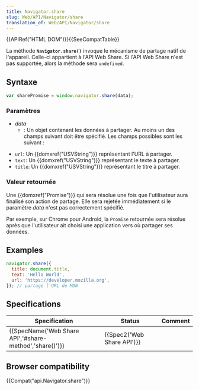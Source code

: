 ```yaml
---
title: Navigator.share
slug: Web/API/Navigator/share
translation_of: Web/API/Navigator/share
---
```

{{APIRef("HTML DOM")}}{{SeeCompatTable}}

La méthode **`Navigator.share()`** invoque le mécanisme de partage natif de l'appareil. Celle-ci appartient à l'API Web Share. Si l'API Web Share n'est pas supportée, alors la méthode sera `undefined`.

## Syntaxe

```js
var sharePromise = window.navigator.share(data);
```

### Paramètres

- _data_
  - : Un objet contenant les données à partager. Au moins un des champs suivant doit être spécifié. Les champs possibles sont les suivant :

<!---->

- `url`: Un {{domxref("USVString")}} représentant l'URL à partager.
- `text`: Un {{domxref("USVString")}} représentant le texte à partager.
- `title`: Un {{domxref("USVString")}} représentant le titre à partager.

<!---->

### Valeur retournée

Une {{domxref("Promise")}} qui sera résolue une fois que l'utilisateur aura finalisé son action de partage. Elle sera rejetée immédiatement si le paramètre _data_ n'est pas correctement spécifié.

Par exemple, sur Chrome pour Android, la `Promise` retournée sera résolue après que l'utilisateur ait choisi une application vers où partager ses données.

## Examples

```js
navigator.share({
  title: document.title,
  text: 'Hello World',
  url: 'https://developer.mozilla.org',
}); // partage l'URL de MDN
```

## Specifications

| Specification                                                            | Status                               | Comment |
| ------------------------------------------------------------------------ | ------------------------------------ | ------- |
| {{SpecName('Web Share API','#share-method','share()')}} | {{Spec2('Web Share API')}} |         |

## Browser compatibility

{{Compat("api.Navigator.share")}}
